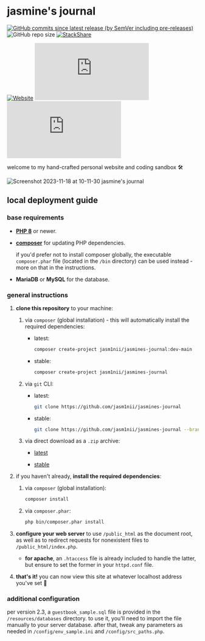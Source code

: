 # jasmine's journal

[![GitHub commits since latest release (by SemVer including pre-releases)](https://img.shields.io/github/commits-since/jasm1nii/jasmines-journal/latest/main?logo=github&labelColor=rebeccapurple&color=mediumpurple)](https://github.com/jasm1nii/jasmines-journal/commits/main) ![GitHub repo size](https://img.shields.io/github/repo-size/jasm1nii/jasmines-journal?logo=git&labelColor=rebeccapurple&color=mediumpurple)
 [![StackShare](http://img.shields.io/badge/tech-stack-0690fa.svg?style=flat&labelColor=rebeccapurple&color=mediumpurple&logo=stackshare)](https://stackshare.io/jasm1nii/jasmines-journal)
 
[![Website](https://img.shields.io/website?up_color=seagreen&down_color=palevioletred&url=https://jasm1nii.xyz/&labelColor=rebeccapurple)](https://jasm1nii.xyz/) [![Chromium HSTS preload](https://img.shields.io/hsts/preload/jasm1nii.xyz?logo=googlechrome&labelColor=rebeccapurple&color=seagreen)](https://hstspreload.org/?domain=jasm1nii.xyz) [![Mozilla HTTP Observatory Grade](https://img.shields.io/mozilla-observatory/grade-score/jasm1nii.xyz?logo=mozilla&labelColor=rebeccapurple&color=seagreen)](https://observatory.mozilla.org/analyze/jasm1nii.xyz)

welcome to my hand-crafted personal website and coding sandbox 🛠

![Screenshot 2023-11-18 at 10-11-30 jasmine's journal](https://github.com/jasm1nii/jasmines-journal/assets/67263692/f8b1c36a-b865-43de-b3d2-6eac233c9f89)

## local deployment guide

### base requirements

- [**PHP 8**](https://www.php.net/) or newer.

- [**composer**](https://getcomposer.org/) for updating PHP dependencies.
    
    if you'd prefer not to install composer globally, the executable `composer.phar` file (located in the `/bin` directory) can be used instead - more on that in the instructions.

- **MariaDB** or **MySQL** for the database.

### general instructions

1. **clone this repository** to your machine:

    1.  via `composer` (global installation) - this will automatically  install the required dependencies:

        - latest:

            ```bash
            composer create-project jasm1nii/jasmines-journal:dev-main
            ```

        - stable:

            ```bash
            composer create-project jasm1nii/jasmines-journal
            ```

    2. via `git` CLI:

        - latest:

            ```bash
            git clone https://github.com/jasm1nii/jasmines-journal
            ```

        - stable:

            ```bash
            git clone https://github.com/jasm1nii/jasmines-journal --branch (version tag)
            ```

    3. via direct download as a `.zip` archive:
    
        - [latest](https://github.com/jasm1nii/jasmines-journal/archive/refs/heads/main.zip)

        - [stable](https://github.com/jasm1nii/jasmines-journal/releases)


2. if you haven't already, **install the required dependencies**:

    1. via `composer` (global installation):

        ```bash
        composer install
        ```

    2. via `composer.phar`:

        ```bash
        php bin/composer.phar install
        ```


3. **configure your web server** to use `/public_html` as the document root, as well as to redirect requests for nonexistent files to `/public_html/index.php`.

    - **for apache**, an `.htaccess` file is already included to handle the latter, but ensure to set the former in your `httpd.conf` file.


4. **that's it!** you can now view this site at whatever localhost address you've set 👾

### additional configuration

per version 2.3, a `guestbook_sample.sql` file is provided in the `/resources/databases` directory. to use it, you'll need to import the file manually to your server database. after that, tweak any parameters as needed in `/config/env_sample.ini` and `/config/src_paths.php`.